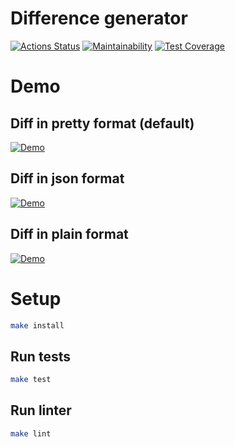 # Difference generator

[![Actions Status](https://github.com/alex-popov-tech/backend-project-lvl2/workflows/CI/badge.svg)](https://github.com/alex-popov-tech/backend-project-lvl2/actions)
[![Maintainability](https://api.codeclimate.com/v1/badges/2238451c08ffd7a92914/maintainability)](https://codeclimate.com/github/alex-popov-tech/backend-project-lvl2/maintainability)
[![Test Coverage](https://api.codeclimate.com/v1/badges/2238451c08ffd7a92914/test_coverage)](https://codeclimate.com/github/alex-popov-tech/backend-project-lvl2/test_coverage)

# Demo

## Diff in pretty format (default)

[![Demo](https://asciinema.org/a/coHYa5ELM1pYJBT9EzPvZ0XJ4.png)](https://asciinema.org/a/coHYa5ELM1pYJBT9EzPvZ0XJ4)

## Diff in json format

[![Demo](https://asciinema.org/a/OA1hsJX09PANxomEPLH7HHb2o.png)](https://asciinema.org/a/OA1hsJX09PANxomEPLH7HHb2o)

## Diff in plain format

[![Demo](https://asciinema.org/a/XeI0AkjQ3MhtB1wtBMw0hINux.png)](https://asciinema.org/a/XeI0AkjQ3MhtB1wtBMw0hINux)


# Setup

```sh
make install
```

## Run tests

```sh
make test
```

## Run linter

```sh
make lint
```
